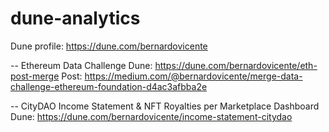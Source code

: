 # dune-analytics

Dune profile: https://dune.com/bernardovicente

-- Ethereum Data Challenge
Dune: https://dune.com/bernardovicente/eth-post-merge
Post: https://medium.com/@bernardovicente/merge-data-challenge-ethereum-foundation-d4ac3afbba2e

-- CityDAO Income Statement & NFT Royalties per Marketplace Dashboard
Dune: https://dune.com/bernardovicente/income-statement-citydao

